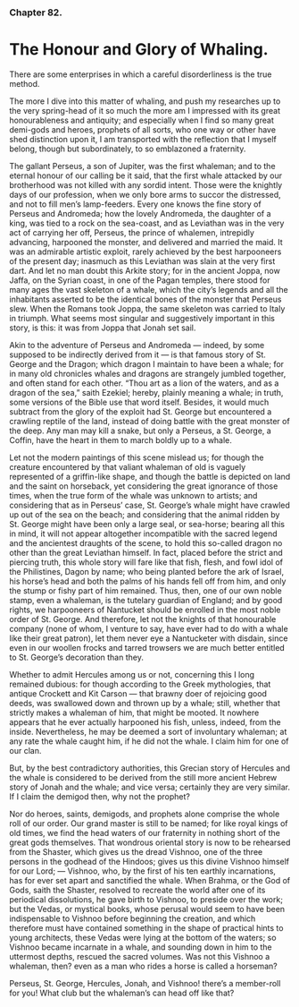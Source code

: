 ### Chapter 82.

# The Honour and Glory of Whaling.

There are some enterprises in which a careful disorderliness is the true
method.

The more I dive into this matter of whaling, and push my researches up to the
very spring-head of it so much the more am I impressed with its great
honourableness and antiquity; and especially when I find so many great
demi-gods and heroes, prophets of all sorts, who one way or other have shed
distinction upon it, I am transported with the reflection that I myself belong,
though but subordinately, to so emblazoned a fraternity.

The gallant Perseus, a son of Jupiter, was the first whaleman; and to the
eternal honour of our calling be it said, that the first whale attacked by our
brotherhood was not killed with any sordid intent. Those were the knightly days
of our profession, when we only bore arms to succor the distressed, and not to
fill men’s lamp-feeders. Every one knows the fine story of Perseus and
Andromeda; how the lovely Andromeda, the daughter of a king, was tied to a rock
on the sea-coast, and as Leviathan was in the very act of carrying her off,
Perseus, the prince of whalemen, intrepidly advancing, harpooned the monster,
and delivered and married the maid. It was an admirable artistic exploit,
rarely achieved by the best harpooneers of the present day; inasmuch as this
Leviathan was slain at the very first dart. And let no man doubt this Arkite
story; for in the ancient Joppa, now Jaffa, on the Syrian coast, in one of the
Pagan temples, there stood for many ages the vast skeleton of a whale, which
the city’s legends and all the inhabitants asserted to be the identical bones
of the monster that Perseus slew. When the Romans took Joppa, the same skeleton
was carried to Italy in triumph. What seems most singular and suggestively
important in this story, is this: it was from Joppa that Jonah set sail.

Akin to the adventure of Perseus and Andromeda — indeed, by some supposed to be
indirectly derived from it — is that famous story of St. George and the Dragon;
which dragon I maintain to have been a whale; for in many old chronicles whales
and dragons are strangely jumbled together, and often stand for each other.
“Thou art as a lion of the waters, and as a dragon of the sea,” saith Ezekiel;
hereby, plainly meaning a whale; in truth, some versions of the Bible use that
word itself. Besides, it would much subtract from the glory of the exploit had
St. George but encountered a crawling reptile of the land, instead of doing
battle with the great monster of the deep. Any man may kill a snake, but only a
Perseus, a St. George, a Coffin, have the heart in them to march boldly up to a
whale.

Let not the modern paintings of this scene mislead us; for though the creature
encountered by that valiant whaleman of old is vaguely represented of a
griffin-like shape, and though the battle is depicted on land and the saint on
horseback, yet considering the great ignorance of those times, when the true
form of the whale was unknown to artists; and considering that as in Perseus’
case, St. George’s whale might have crawled up out of the sea on the beach; and
considering that the animal ridden by St. George might have been only a large
seal, or sea-horse; bearing all this in mind, it will not appear altogether
incompatible with the sacred legend and the ancientest draughts of the scene,
to hold this so-called dragon no other than the great Leviathan himself. In
fact, placed before the strict and piercing truth, this whole story will fare
like that fish, flesh, and fowl idol of the Philistines, Dagon by name; who
being planted before the ark of Israel, his horse’s head and both the palms of
his hands fell off from him, and only the stump or fishy part of him remained.
Thus, then, one of our own noble stamp, even a whaleman, is the tutelary
guardian of England; and by good rights, we harpooneers of Nantucket should be
enrolled in the most noble order of St. George. And therefore, let not the
knights of that honourable company (none of whom, I venture to say, have ever
had to do with a whale like their great patron), let them never eye a
Nantucketer with disdain, since even in our woollen frocks and tarred trowsers
we are much better entitled to St. George’s decoration than they.

Whether to admit Hercules among us or not, concerning this I long remained
dubious: for though according to the Greek mythologies, that antique Crockett
and Kit Carson — that brawny doer of rejoicing good deeds, was swallowed down
and thrown up by a whale; still, whether that strictly makes a whaleman of him,
that might be mooted. It nowhere appears that he ever actually harpooned his
fish, unless, indeed, from the inside. Nevertheless, he may be deemed a sort of
involuntary whaleman; at any rate the whale caught him, if he did not the
whale. I claim him for one of our clan.

But, by the best contradictory authorities, this Grecian story of Hercules and
the whale is considered to be derived from the still more ancient Hebrew story
of Jonah and the whale; and vice versa; certainly they are very similar. If I
claim the demigod then, why not the prophet?

Nor do heroes, saints, demigods, and prophets alone comprise the whole roll of
our order. Our grand master is still to be named; for like royal kings of old
times, we find the head waters of our fraternity in nothing short of the great
gods themselves. That wondrous oriental story is now to be rehearsed from the
Shaster, which gives us the dread Vishnoo, one of the three persons in the
godhead of the Hindoos; gives us this divine Vishnoo himself for our Lord; —
Vishnoo, who, by the first of his ten earthly incarnations, has for ever set
apart and sanctified the whale. When Brahma, or the God of Gods, saith the
Shaster, resolved to recreate the world after one of its periodical
dissolutions, he gave birth to Vishnoo, to preside over the work; but the
Vedas, or mystical books, whose perusal would seem to have been indispensable
to Vishnoo before beginning the creation, and which therefore must have
contained something in the shape of practical hints to young architects, these
Vedas were lying at the bottom of the waters; so Vishnoo became incarnate in a
whale, and sounding down in him to the uttermost depths, rescued the sacred
volumes. Was not this Vishnoo a whaleman, then? even as a man who rides a horse
is called a horseman?

Perseus, St. George, Hercules, Jonah, and Vishnoo! there’s a member-roll for
you! What club but the whaleman’s can head off like that?
